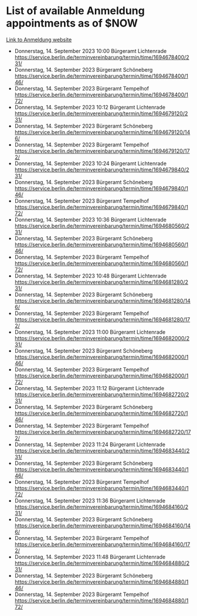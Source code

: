 # List of available Anmeldung appointments as of $NOW
[Link to Anmeldung website](https://service.berlin.de/terminvereinbarung/termin/tag.php?termin=1&anliegen[]=120686&dienstleisterlist=122210,122217,327316,122219,327312,122227,327314,122231,327346,122243,327348,122254,122252,329742,122260,329745,122262,329748,122271,327278,122273,327274,122277,327276,330436,122280,327294,122282,327290,122284,327292,122291,327270,122285,327266,122286,327264,122296,327268,150230,329760,122297,327286,122294,327284,122312,329763,122314,329775,122304,327330,122311,327334,122309,327332,317869,122281,327352,122279,329772,122283,122276,327324,122274,327326,122267,329766,122246,327318,122251,327320,122257,327322,122208,327298,122226,327300&herkunft=http%3A%2F%2Fservice.berlin.de%2Fdienstleistung%2F120686%2F)
- Donnerstag, 14. September 2023 10:00 Bürgeramt Lichtenrade https://service.berlin.de/terminvereinbarung/termin/time/1694678400/231/
- Donnerstag, 14. September 2023  Bürgeramt Schöneberg https://service.berlin.de/terminvereinbarung/termin/time/1694678400/146/
- Donnerstag, 14. September 2023  Bürgeramt Tempelhof https://service.berlin.de/terminvereinbarung/termin/time/1694678400/172/
- Donnerstag, 14. September 2023 10:12 Bürgeramt Lichtenrade https://service.berlin.de/terminvereinbarung/termin/time/1694679120/231/
- Donnerstag, 14. September 2023  Bürgeramt Schöneberg https://service.berlin.de/terminvereinbarung/termin/time/1694679120/146/
- Donnerstag, 14. September 2023  Bürgeramt Tempelhof https://service.berlin.de/terminvereinbarung/termin/time/1694679120/172/
- Donnerstag, 14. September 2023 10:24 Bürgeramt Lichtenrade https://service.berlin.de/terminvereinbarung/termin/time/1694679840/231/
- Donnerstag, 14. September 2023  Bürgeramt Schöneberg https://service.berlin.de/terminvereinbarung/termin/time/1694679840/146/
- Donnerstag, 14. September 2023  Bürgeramt Tempelhof https://service.berlin.de/terminvereinbarung/termin/time/1694679840/172/
- Donnerstag, 14. September 2023 10:36 Bürgeramt Lichtenrade https://service.berlin.de/terminvereinbarung/termin/time/1694680560/231/
- Donnerstag, 14. September 2023  Bürgeramt Schöneberg https://service.berlin.de/terminvereinbarung/termin/time/1694680560/146/
- Donnerstag, 14. September 2023  Bürgeramt Tempelhof https://service.berlin.de/terminvereinbarung/termin/time/1694680560/172/
- Donnerstag, 14. September 2023 10:48 Bürgeramt Lichtenrade https://service.berlin.de/terminvereinbarung/termin/time/1694681280/231/
- Donnerstag, 14. September 2023  Bürgeramt Schöneberg https://service.berlin.de/terminvereinbarung/termin/time/1694681280/146/
- Donnerstag, 14. September 2023  Bürgeramt Tempelhof https://service.berlin.de/terminvereinbarung/termin/time/1694681280/172/
- Donnerstag, 14. September 2023 11:00 Bürgeramt Lichtenrade https://service.berlin.de/terminvereinbarung/termin/time/1694682000/231/
- Donnerstag, 14. September 2023  Bürgeramt Schöneberg https://service.berlin.de/terminvereinbarung/termin/time/1694682000/146/
- Donnerstag, 14. September 2023  Bürgeramt Tempelhof https://service.berlin.de/terminvereinbarung/termin/time/1694682000/172/
- Donnerstag, 14. September 2023 11:12 Bürgeramt Lichtenrade https://service.berlin.de/terminvereinbarung/termin/time/1694682720/231/
- Donnerstag, 14. September 2023  Bürgeramt Schöneberg https://service.berlin.de/terminvereinbarung/termin/time/1694682720/146/
- Donnerstag, 14. September 2023  Bürgeramt Tempelhof https://service.berlin.de/terminvereinbarung/termin/time/1694682720/172/
- Donnerstag, 14. September 2023 11:24 Bürgeramt Lichtenrade https://service.berlin.de/terminvereinbarung/termin/time/1694683440/231/
- Donnerstag, 14. September 2023  Bürgeramt Schöneberg https://service.berlin.de/terminvereinbarung/termin/time/1694683440/146/
- Donnerstag, 14. September 2023  Bürgeramt Tempelhof https://service.berlin.de/terminvereinbarung/termin/time/1694683440/172/
- Donnerstag, 14. September 2023 11:36 Bürgeramt Lichtenrade https://service.berlin.de/terminvereinbarung/termin/time/1694684160/231/
- Donnerstag, 14. September 2023  Bürgeramt Schöneberg https://service.berlin.de/terminvereinbarung/termin/time/1694684160/146/
- Donnerstag, 14. September 2023  Bürgeramt Tempelhof https://service.berlin.de/terminvereinbarung/termin/time/1694684160/172/
- Donnerstag, 14. September 2023 11:48 Bürgeramt Lichtenrade https://service.berlin.de/terminvereinbarung/termin/time/1694684880/231/
- Donnerstag, 14. September 2023  Bürgeramt Schöneberg https://service.berlin.de/terminvereinbarung/termin/time/1694684880/146/
- Donnerstag, 14. September 2023  Bürgeramt Tempelhof https://service.berlin.de/terminvereinbarung/termin/time/1694684880/172/
